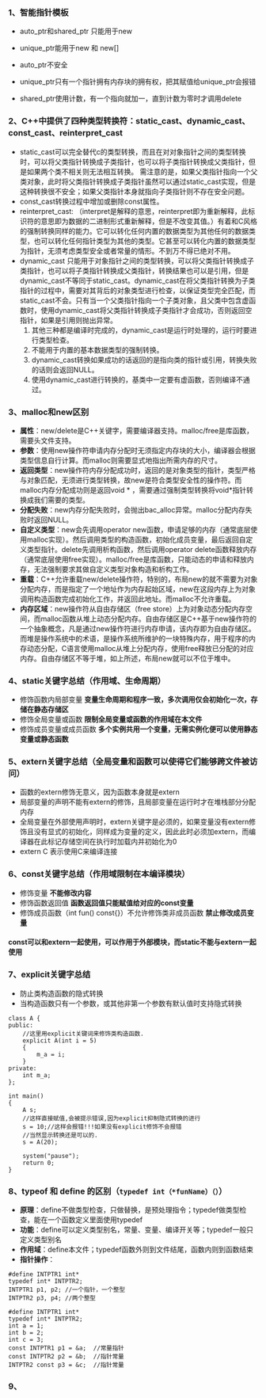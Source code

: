 ### 1、智能指针模板
* auto_ptr和shared_ptr 只能用于new
* unique_ptr能用于new 和 new[]
	
* auto_ptr不安全
* unique_ptr只有一个指针拥有内存块的拥有权，把其赋值给unique_ptr会报错
* shared_ptr使用计数，有一个指向就加一，直到计数为零时才调用delete
	
### 2、C++中提供了四种类型转换符：static_cast、dynamic_cast、const_cast、reinterpret_cast
* static_cast可以完全替代c的类型转换，而且在对对象指针之间的类型转换时，可以将父类指针转换成子类指针，也可以将子类指针转换成父类指针，但是如果两个类不相关则无法相互转换。 需注意的是，如果父类指针指向一个父类对象，此时将父类指针转换成子类指针虽然可以通过static_cast实现，但是这种转换很不安全；如果父类指针本身就指向子类指针则不存在安全问题。
* const_cast转换过程中增加或删除const属性。
* reinterpret_cast: （interpret是解释的意思，reinterpret即为重新解释，此标识符的意思即为数据的二进制形式重新解释，但是不改变其值。）有着和C风格的强制转换同样的能力。它可以转化任何内置的数据类型为其他任何的数据类型，也可以转化任何指针类型为其他的类型。它甚至可以转化内置的数据类型为指针，无须考虑类型安全或者常量的情形。不到万不得已绝对不用。
* dynamic_cast 只能用于对象指针之间的类型转换，可以将父类指针转换成子类指针，也可以将子类指针转换成父类指针，转换结果也可以是引用，但是dynamic_cast不等同于static_cast。dynamic_cast在将父类指针转换为子类指针的过程中，需要对其背后的对象类型进行检查，以保证类型完全匹配，而static_cast不会。只有当一个父类指针指向一个子类对象，且父类中包含虚函数时，使用dynamic_cast将父类指针转换成子类指针才会成功，否则返回空指针，如果是引用则抛出异常。
	1. 其他三种都是编译时完成的，dynamic_cast是运行时处理的，运行时要进行类型检查。
	2. 不能用于内置的基本数据类型的强制转换。
	3. dynamic_cast转换如果成功的话返回的是指向类的指针或引用，转换失败的话则会返回NULL。
	4. 使用dynamic_cast进行转换的，基类中一定要有虚函数，否则编译不通过。
	
### 3、malloc和new区别
* __属性__：new/delete是C++关键字，需要编译器支持。malloc/free是库函数，需要头文件支持。
* __参数__：使用new操作符申请内存分配时无须指定内存块的大小，编译器会根据类型信息自行计算。而malloc则需要显式地指出所需内存的尺寸。
* __返回类型__：new操作符内存分配成功时，返回的是对象类型的指针，类型严格与对象匹配，无须进行类型转换，故new是符合类型安全性的操作符。而malloc内存分配成功则是返回void \* ，需要通过强制类型转换将void\*指针转换成我们需要的类型。
* __分配失败__：new内存分配失败时，会抛出bac_alloc异常。malloc分配内存失败时返回NULL。
* __自定义类型__：new会先调用operator new函数，申请足够的内存（通常底层使用malloc实现）。然后调用类型的构造函数，初始化成员变量，最后返回自定义类型指针。delete先调用析构函数，然后调用operator delete函数释放内存（通常底层使用free实现）。malloc/free是库函数，只能动态的申请和释放内存，无法强制要求其做自定义类型对象构造和析构工作。
* __重载__：C++允许重载new/delete操作符，特别的，布局new的就不需要为对象分配内存，而是指定了一个地址作为内存起始区域，new在这段内存上为对象调用构造函数完成初始化工作，并返回此地址。而malloc不允许重载。
* __内存区域__：new操作符从自由存储区（free store）上为对象动态分配内存空间，而malloc函数从堆上动态分配内存。自由存储区是C++基于new操作符的一个抽象概念，凡是通过new操作符进行内存申请，该内存即为自由存储区。而堆是操作系统中的术语，是操作系统所维护的一块特殊内存，用于程序的内存动态分配，C语言使用malloc从堆上分配内存，使用free释放已分配的对应内存。自由存储区不等于堆，如上所述，布局new就可以不位于堆中。  
    
### 4、static关键字总结（作用域、生命周期）
* 修饰函数内局部变量
	__变量生命周期和程序一致，多次调用仅会初始化一次，存储在静态存储区__
* 修饰全局变量或函数
	__限制全局变量或函数的作用域在本文件__
* 修饰成员变量或成员函数
	__多个实例共用一个变量，无需实例化便可以使用静态变量或静态函数__
    
### 5、extern关键字总结（全局变量和函数可以使得它们能够跨文件被访问）
* 函数的extern修饰无意义，因为函数本身就是extern
* 局部变量的声明不能有extern的修饰，且局部变量在运行时才在堆栈部分分配内存
* 全局变量在外部使用声明时，extern关键字是必须的，如果变量没有extern修饰且没有显式的初始化，同样成为变量的定义，因此此时必须加extern，而编译器在此标记存储空间在执行时加载内并初始化为0
* extern C 表示使用C来编译连接

### 6、const关键字总结（作用域限制在本编译模块）
* 修饰变量 
	__不能修改内容__
* 修饰函数返回值
	__函数返回值只能赋值给对应的const变量__
* 修饰成员函数（int fun() const{}）不允许修饰类非成员函数
	__禁止修改成员变量__
	
#### const可以和extern一起使用，可以作用于外部模块，而static不能与extern一起使用
	
### 7、explicit关键字总结
* 防止类构造函数的隐式转换
* 当构造函数只有一个参数，或其他非第一个参数有默认值时支持隐式转换
```
class A {
public:
    //这里用explicit关键词来修饰类构造函数.
    explicit A(int i = 5)
    {
        m_a = i;
    }
private:
    int m_a;
};

int main()
{
    A s;
    //这样直接赋值,会被提示错误,因为explicit抑制隐式转换的进行
    s = 10;//这样会报错!!!如果没有explicit修饰不会报错
    //当然显示转换还是可以的.
    s = A(20);

    system("pause");
    return 0;
}
```

### 8、typeof 和 define 的区别（```typedef int（*funName）（）```）
* __原理__：define不做类型检查，只做替换，是预处理指令；typedef做类型检查，能在一个函数定义里面使用typedef
* __功能__：define可以定义类型别名，常量、变量、编译开关等；typedef一般只定义类型别名
* __作用域__：define本文件；typedef函数外则到文件结尾，函数内则到函数结束
* __指针操作__：
```
#define INTPTR1 int*
typedef int* INTPTR2;
INTPTR1 p1, p2;	//一个指针，一个整型
INTPTR2 p3, p4;	//两个整型
```
```
#define INTPTR1 int*
typedef int* INTPTR2;
int a = 1;
int b = 2;
int c = 3;
const INTPTR1 p1 = &a;	//常量指针
const INTPTR2 p2 = &b;	//指针常量
INTPTR2 const p3 = &c;	//指针常量
```

### 9、
